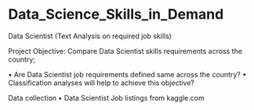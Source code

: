 # Data_Science_Skills_in_Demand
Data Scientist (Text Analysis on required job skills)

Project Objective:
Compare Data Scientist skills requirements across the country;

• Are Data Scientist job requirements defined same across the country? 
• Classification analyses will help to achieve this objective?

Data collection 
• Data Scientist Job listings from kaggle.com
